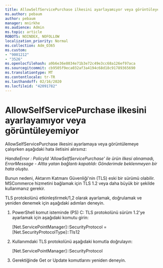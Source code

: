 ```yaml
---
title: AllowSelfServicePurchase ilkesini ayarlayamıyor veya görüntüleyemiyor
ms.author: pebaum
author: pebaum
manager: mnirkhe
ms.audience: Admin
ms.topic: article
ROBOTS: NOINDEX, NOFOLLOW
localization_priority: Normal
ms.collection: Adm_O365
ms.custom:
- "9001212"
- "3526"
ms.openlocfilehash: a9b6e36e8034e71b3e72c49e3cc68a126ef97aca
ms.sourcegitcommit: cb9505f9eca032af3a4194c68d18c91789365690
ms.translationtype: MT
ms.contentlocale: tr-TR
ms.lasthandoff: 02/16/2020
ms.locfileid: "42091782"
---
```

# <a name="unable-to-set-or-view-the-allowselfservicepurchase-policy"></a>AllowSelfServicePurchase ilkesini ayarlayamıyor veya görüntüleyemiyor

AllowSelfServicePurchase ilkesini ayarlamaya veya görüntülemeye çalışırken aşağıdaki hata iletisini alırsınız:

*HandleError : PolicyId 'AllowSelfServicePurchase' ile ürün ilkesi alınamadı, ErrorMessage - Altta yatan bağlantı kapatıldı: Gönderimde beklenmeyen bir hata oluştu.*

Bunun nedeni, Aktarım Katmanı Güvenliği'nin (TLS) eski bir sürümü olabilir. MSCommerce hizmetini bağlamak için TLS 1.2 veya daha büyük bir şekilde kullanmanız gerekir.  

TLS protokolünü etkinleştirmek/1,2 olarak ayarlamak, doğrulamak ve yeniden denemek için aşağıdaki adımları deneyin.
 1. PowerShell komut isteminde (PS\) C: TLS protokolünü sürüm 1.2'ye ayarlamak için aşağıdaki komutu girin:

    \[Net.ServicePointManager]::SecurityProtocol = \[Net.SecurityProtocolType]::Tls12

2. Kullanımdaki TLS protokolünü aşağıdaki komutla doğrulayın:

    \[Net.ServicePointManager]::SecurityProtocol 

3. Gerektiğinde Get or Update komutlarını yeniden deneyin.

